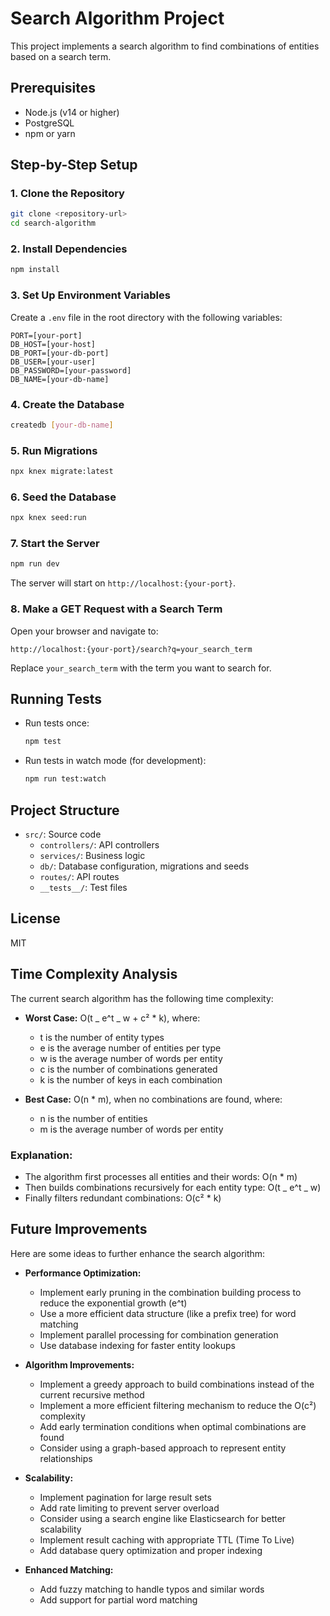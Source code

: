 # Search Algorithm Project

This project implements a search algorithm to find combinations of entities based on a search term.

## Prerequisites

- Node.js (v14 or higher)
- PostgreSQL
- npm or yarn

## Step-by-Step Setup

### 1. Clone the Repository

```bash
git clone <repository-url>
cd search-algorithm
```

### 2. Install Dependencies

```bash
npm install
```

### 3. Set Up Environment Variables

Create a `.env` file in the root directory with the following variables:

```
PORT=[your-port]
DB_HOST=[your-host]
DB_PORT=[your-db-port]
DB_USER=[your-user]
DB_PASSWORD=[your-password]
DB_NAME=[your-db-name]
```

### 4. Create the Database

```bash
createdb [your-db-name]
```

### 5. Run Migrations

```bash
npx knex migrate:latest
```

### 6. Seed the Database

```bash
npx knex seed:run
```

### 7. Start the Server

```bash
npm run dev
```

The server will start on `http://localhost:{your-port}`.

### 8. Make a GET Request with a Search Term

Open your browser and navigate to:

```
http://localhost:{your-port}/search?q=your_search_term
```

Replace `your_search_term` with the term you want to search for.

## Running Tests

- Run tests once:

  ```bash
  npm test
  ```

- Run tests in watch mode (for development):
  ```bash
  npm run test:watch
  ```

## Project Structure

- `src/`: Source code
  - `controllers/`: API controllers
  - `services/`: Business logic
  - `db/`: Database configuration, migrations and seeds
  - `routes/`: API routes
  - `__tests__/`: Test files

## License

MIT

## Time Complexity Analysis

The current search algorithm has the following time complexity:

- **Worst Case:** O(t _ e^t _ w + c² \* k), where:

  - t is the number of entity types
  - e is the average number of entities per type
  - w is the average number of words per entity
  - c is the number of combinations generated
  - k is the number of keys in each combination

- **Best Case:** O(n \* m), when no combinations are found, where:
  - n is the number of entities
  - m is the average number of words per entity

### Explanation:

- The algorithm first processes all entities and their words: O(n \* m)
- Then builds combinations recursively for each entity type: O(t _ e^t _ w)
- Finally filters redundant combinations: O(c² \* k)

## Future Improvements

Here are some ideas to further enhance the search algorithm:

- **Performance Optimization:**

  - Implement early pruning in the combination building process to reduce the exponential growth (e^t)
  - Use a more efficient data structure (like a prefix tree) for word matching
  - Implement parallel processing for combination generation
  - Use database indexing for faster entity lookups

- **Algorithm Improvements:**

  - Implement a greedy approach to build combinations instead of the current recursive method
  - Implement a more efficient filtering mechanism to reduce the O(c²) complexity
  - Add early termination conditions when optimal combinations are found
  - Consider using a graph-based approach to represent entity relationships

- **Scalability:**

  - Implement pagination for large result sets
  - Add rate limiting to prevent server overload
  - Consider using a search engine like Elasticsearch for better scalability
  - Implement result caching with appropriate TTL (Time To Live)
  - Add database query optimization and proper indexing

- **Enhanced Matching:**
  - Add fuzzy matching to handle typos and similar words
  - Add support for partial word matching
